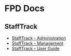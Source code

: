 # FPD Docs

## StaffTrack
- [StaffTrack - Administration](/stafftrack/admin.html)
- [StaffTrack - Management](/stafftrack/management.html)
- [StaffTrack - User Guide](/stafftrack/user.html)
